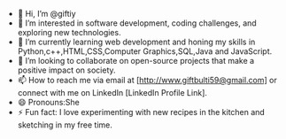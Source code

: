 - 👋 Hi, I’m @giftiy
- 👀 I’m interested in software development, coding challenges, and exploring new technologies.
- 🌱 I’m currently learning web development and honing my skills in Python,c++,HTML,CSS,Computer Graphics,SQL,Java and JavaScript.
- 💞️ I’m looking to collaborate on open-source projects that make a positive impact on society.
- 📫 How to reach me via email at [http://www.giftbulti59@gmail.com] or connect with me on LinkedIn [LinkedIn Profile Link].
- 😄 Pronouns:She
- ⚡ Fun fact: I love experimenting with new recipes in the kitchen and sketching in my free time. 

<!---
giftiy/giftiy is a ✨ special ✨ repository because its `README.md` (this file) appears on your GitHub profile.
You can click the Preview link to take a look at your changes.
--->
